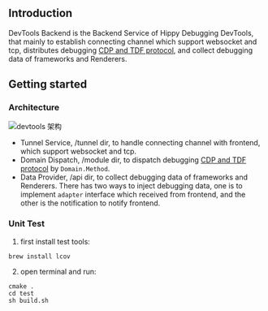 ## Introduction

DevTools Backend is the Backend Service of Hippy Debugging DevTools, that mainly to establish connecting channel which support websocket and tcp, distributes debugging [CDP and TDF protocol](https://devtools.qq.com/devtools-protocol/), and collect debugging data of frameworks and Renderers.

## Getting started

### Architecture

![devtools 架构](http://imgcache.gtimg.cn/mie/act/img/public/202204/1649302251_devtools.png)

- Tunnel Service, /tunnel dir, to handle connecting channel with frontend, which support websocket and tcp.
- Domain Dispatch, /module dir, to dispatch debugging [CDP and TDF protocol](https://devtools.qq.com/devtools-protocol/) by `Domain.Method`.
- Data Provider, /api dir, to collect debugging data of frameworks and Renderers. There has two ways to inject debugging data, one is to implement `adapter` interface which received from frontend, and the other is the notification to notify frontend.

### Unit Test

1. first install test tools: 

```shell
brew install lcov
```

2. open terminal and run:

```shell
cmake .
cd test
sh build.sh
```
